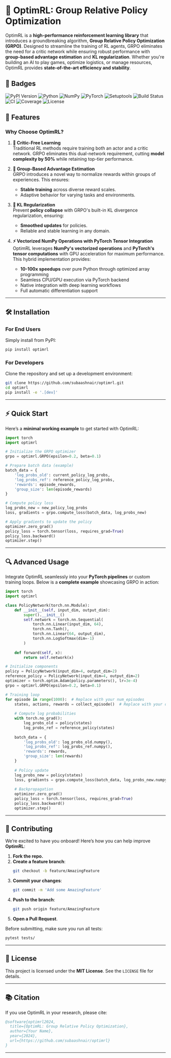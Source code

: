 # 🚀 OptimRL: Group Relative Policy Optimization


OptimRL is a **high-performance reinforcement learning library** that introduces a groundbreaking algorithm, **Group Relative Policy Optimization (GRPO)**. Designed to streamline the training of RL agents, GRPO eliminates the need for a critic network while ensuring robust performance with **group-based advantage estimation** and **KL regularization**. Whether you're building an AI to play games, optimize logistics, or manage resources, OptimRL provides **state-of-the-art efficiency and stability**.

## 🏅 Badges

![PyPI Version](https://img.shields.io/pypi/v/optimrl)
![Python](https://img.shields.io/badge/Python-3.8%2B-blue?logo=python&logoColor=white)
![NumPy](https://img.shields.io/badge/Library-NumPy-013243?logo=numpy&logoColor=white)
![PyTorch](https://img.shields.io/badge/Framework-PyTorch-EE4C2C?logo=pytorch&logoColor=white)
![Setuptools](https://img.shields.io/badge/Tool-Setuptools-3776AB?logo=python&logoColor=white)
![Build Status](https://github.com/subaashnair/optimrl/actions/workflows/tests.yml/badge.svg)
![CI](https://github.com/subaashnair/optimrl/workflows/CI/badge.svg)
![Coverage](https://img.shields.io/codecov/c/github/subaashnair/optimrl)
![License](https://img.shields.io/github/license/subaashnair/optimrl)

## 🌟 Features

### Why Choose OptimRL?

1. **🚫 Critic-Free Learning**  
   Traditional RL methods require training both an actor and a critic network. GRPO eliminates this dual-network requirement, cutting **model complexity by 50%** while retaining top-tier performance.  

2. **👥 Group-Based Advantage Estimation**  
   GRPO introduces a novel way to normalize rewards within groups of experiences. This ensures:
   - **Stable training** across diverse reward scales.
   - Adaptive behavior for varying tasks and environments.

3. **📏 KL Regularization**  
   Prevent **policy collapse** with GRPO's built-in KL divergence regularization, ensuring:
   - **Smoothed updates** for policies.
   - Reliable and stable learning in any domain.

4. **⚡ Vectorized NumPy Operations with PyTorch Tensor Integration**  
   OptimRL leverages **NumPy's vectorized operations** and **PyTorch's tensor computations** with GPU acceleration for maximum performance. This hybrid implementation provides:
   - **10-100x speedups** over pure Python through optimized array programming
   - Seamless CPU/GPU execution via PyTorch backend
   - Native integration with deep learning workflows
   - Full automatic differentiation support

---

## 🛠️ Installation

### For End Users
Simply install from PyPI:
```bash
pip install optimrl
```

### For Developers
Clone the repository and set up a development environment:
```bash
git clone https://github.com/subaashnair/optimrl.git
cd optimrl
pip install -e '.[dev]'
```

---

## ⚡ Quick Start

Here’s a **minimal working example** to get started with OptimRL:

```python
import torch
import optimrl

# Initialize the GRPO optimizer
grpo = optimrl.GRPO(epsilon=0.2, beta=0.1)

# Prepare batch data (example)
batch_data = {
    'log_probs_old': current_policy_log_probs,
    'log_probs_ref': reference_policy_log_probs,
    'rewards': episode_rewards,
    'group_size': len(episode_rewards)
}

# Compute policy loss
log_probs_new = new_policy_log_probs
loss, gradients = grpo.compute_loss(batch_data, log_probs_new)

# Apply gradients to update the policy
optimizer.zero_grad()
policy_loss = torch.tensor(loss, requires_grad=True)
policy_loss.backward()
optimizer.step()
```

---

## 🔍 Advanced Usage

Integrate OptimRL seamlessly into your **PyTorch pipelines** or custom training loops. Below is a **complete example** showcasing GRPO in action:

```python
import torch
import optimrl

class PolicyNetwork(torch.nn.Module):
    def __init__(self, input_dim, output_dim):
        super().__init__()
        self.network = torch.nn.Sequential(
            torch.nn.Linear(input_dim, 64),
            torch.nn.Tanh(),
            torch.nn.Linear(64, output_dim),
            torch.nn.LogSoftmax(dim=-1)
        )
    
    def forward(self, x):
        return self.network(x)

# Initialize components
policy = PolicyNetwork(input_dim=4, output_dim=2)
reference_policy = PolicyNetwork(input_dim=4, output_dim=2)
optimizer = torch.optim.Adam(policy.parameters(), lr=3e-4)
grpo = optimrl.GRPO(epsilon=0.2, beta=0.1)

# Training loop
for episode in range(1000):  # Replace with your num_episodes
    states, actions, rewards = collect_episode()  # Replace with your data
    
    # Compute log probabilities
    with torch.no_grad():
        log_probs_old = policy(states)
        log_probs_ref = reference_policy(states)
    
    batch_data = {
        'log_probs_old': log_probs_old.numpy(),
        'log_probs_ref': log_probs_ref.numpy(),
        'rewards': rewards,
        'group_size': len(rewards)
    }
    
    # Policy update
    log_probs_new = policy(states)
    loss, gradients = grpo.compute_loss(batch_data, log_probs_new.numpy())
    
    # Backpropagation
    optimizer.zero_grad()
    policy_loss = torch.tensor(loss, requires_grad=True)
    policy_loss.backward()
    optimizer.step()
```

---

## 🤝 Contributing

We’re excited to have you onboard! Here’s how you can help improve **OptimRL**:
1. **Fork the repo.**  
2. **Create a feature branch**:  
   ```bash
   git checkout -b feature/AmazingFeature
   ```
3. **Commit your changes**:  
   ```bash
   git commit -m 'Add some AmazingFeature'
   ```
4. **Push to the branch**:  
   ```bash
   git push origin feature/AmazingFeature
   ```
5. **Open a Pull Request**.  

Before submitting, make sure you run all tests:
```bash
pytest tests/
```

---

## 📜 License

This project is licensed under the **MIT License**. See the `LICENSE` file for details.

---

## 📚 Citation

If you use OptimRL in your research, please cite:

```bibtex
@software{optimrl2024,
  title={OptimRL: Group Relative Policy Optimization},
  author={Your Name},
  year={2024},
  url={https://github.com/subaashnair/optimrl}
}
```

---


